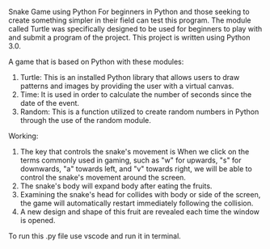 Snake Game using Python 
For beginners in Python and those seeking to create something simpler in their field can test this program. The module called Turtle was specifically designed to be used for beginners to play with and submit a program of the project. This project is written using Python 3.0.

A game that is based on Python with these modules:
1. Turtle: This is an installed Python library that allows users to draw patterns and images by providing the user with a virtual canvas.
2. Time: It is used in order to calculate the number of seconds since the date of the event.
3. Random: This is a function utilized to create random numbers in Python through the use of the random module.

Working:
1. The key that controls the snake's movement is When we click on the terms commonly used in gaming, such as "w" for upwards, "s" for downwards, "a" towards left, and "v" towards right, we will be able to control the snake's movement around the screen.
2. The snake's body will expand body after eating the fruits.
3. Examining the snake's head for collides with body or side of the screen, the game will automatically restart immediately following the collision.
4. A new design and shape of this fruit are revealed each time the window is opened.

To run this .py file use vscode and run it in terminal.
